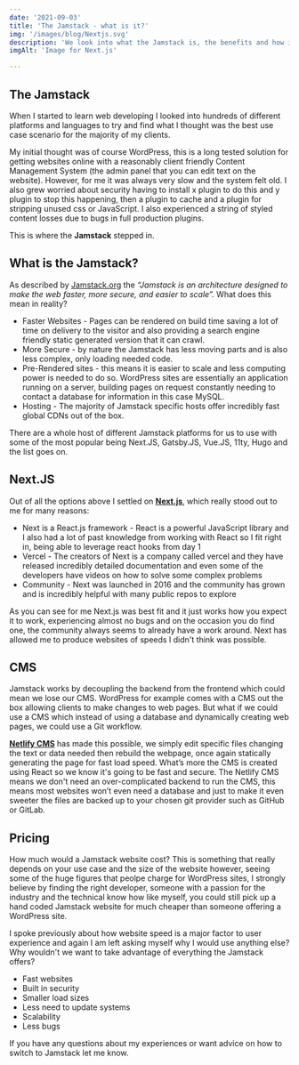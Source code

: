 ```yaml
---
date: '2021-09-03'
title: 'The Jamstack - what is it?'
img: '/images/blog/Nextjs.svg'
description: 'We look into what the Jamstack is, the benefits and how it might be better than a conventional website'
imgAlt: 'Image for Next.js'

---
```


## **The Jamstack**

When I started to learn web developing I looked into hundreds of different platforms and languages to try and find what I thought was the best use case scenario for the majority of my clients.

My initial thought was of course WordPress, this is a long tested solution for getting websites online with a reasonably client friendly Content Management System (the admin panel that you can edit text on the website).  However, for me it was always very slow and the system felt old. I also grew worried about security having to install x plugin to do this and y plugin to stop this happening, then a plugin to cache and a plugin for stripping unused css or JavaScript.  I also experienced a string of styled content losses due to bugs in full production plugins.

This is where the **Jamstack** stepped in.

## **What is the Jamstack?**

As described by <ins>[Jamstack.org](https://jamstack.org/what-is-jamstack/)</ins> the *“Jamstack is an architecture designed to make the web faster, more secure, and easier to scale”.*  What does this mean in reality?

<ul>
<li>Faster Websites - Pages can be rendered on build time saving a lot of time on delivery to the visitor and also providing a search engine friendly static generated version that it can crawl.</li>
<li>More Secure - by nature the Jamstack has less moving parts and is also less complex, only loading needed code.</li>
<li>Pre-Rendered sites - this means it is easier to scale and less computing power is needed to do so.  WordPress sites are essentially an application running on a server, building pages on request constantly needing to contact a database for information in this case MySQL.</li>
<li>Hosting - The majority of Jamstack specific hosts offer incredibly fast global CDNs out of the box.</li>
</ul>

There are a whole host of different Jamstack platforms for us to use with some of the most popular being Next.JS, Gatsby.JS, Vue.JS, 11ty, Hugo and the list goes on.<br>

## **Next.JS** 

Out of all the options above I settled on <ins>**[Next.js](https://vercel.com/)**</ins>, which really stood out to me for many reasons:

<ul>
<li>Next is a React.js framework - React is a powerful JavaScript library and I also had a lot of past knowledge from working with React so I fit right in, being able to leverage react hooks from day 1</li>
<li>Vercel - The creators of Next is a company called vercel and they have released incredibly detailed documentation and even some of the developers have videos on how to solve some complex problems</li>
<li>Community - Next was launched in 2016 and the community has grown and is incredibly helpful with many public repos to explore</li>
</ul>

As you can see for me Next.js was best fit and it just works how you expect it to work, experiencing almost no bugs and on the occasion you do find one, the community always seems to already have a work around.  Next has allowed me to produce websites of speeds I didn't think was possible.

## **CMS**

Jamstack works by decoupling the backend from the frontend which could mean we lose our CMS.  WordPress for example comes with a CMS out the box allowing clients to make changes to web pages.  But what if we could use a CMS which instead of using a database and dynamically creating web pages, we could use a Git workflow.

<ins>**[Netlify CMS](https://www.netlifycms.org/)**</ins> has made this possible, we simply edit specific files changing the text or data needed then rebuild the webpage, once again statically generating the page for fast load speed.  What’s more the CMS is created using React so we know it's going to be fast and secure.  The Netlify CMS means we don't need an over-complicated backend to run the CMS, this means most websites won’t even need a database and just to make it even sweeter the files are backed up to your chosen git provider such as GitHub or GitLab.

## **Pricing**

How much would a Jamstack website cost? This is something that really depends on your use case and the size of the website however, seeing some of the huge figures that peolpe charge for WordPress sites, I strongly believe by finding the right developer, someone with a passion for the industry and the technical know how like myself, you could still pick up a hand coded Jamstack website for much cheaper than someone offering a WordPress site.

I spoke previously about how website speed is a major factor to user experience and again I am left asking myself why I would use anything else? Why wouldn't we want to take advantage of everything the Jamstack offers?

<ul>
<li>Fast websites</li>
<li>Built in security</li>
<li>Smaller load sizes</li>
<li>Less need to update systems</li>
<li>Scalability</li>
<li>Less bugs</li>
</ul>

If you have any questions about my experiences or want advice on how to switch to Jamstack let me know.
